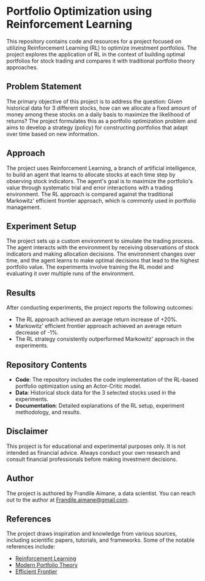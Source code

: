 # Portfolio Optimization using Reinforcement Learning

This repository contains code and resources for a project focused on utilizing Reinforcement Learning (RL) to optimize investment portfolios. The project explores the application of RL in the context of building optimal portfolios for stock trading and compares it with traditional portfolio theory approaches.

## Problem Statement

The primary objective of this project is to address the question: Given historical data for 3 different stocks, how can we allocate a fixed amount of money among these stocks on a daily basis to maximize the likelihood of returns? The project formulates this as a portfolio optimization problem and aims to develop a strategy (policy) for constructing portfolios that adapt over time based on new information.

## Approach

The project uses Reinforcement Learning, a branch of artificial intelligence, to build an agent that learns to allocate stocks at each time step by observing stock indicators. The agent's goal is to maximize the portfolio's value through systematic trial and error interactions with a trading environment. The RL approach is compared against the traditional Markowitz' efficient frontier approach, which is commonly used in portfolio management.

## Experiment Setup

The project sets up a custom environment to simulate the trading process. The agent interacts with the environment by receiving observations of stock indicators and making allocation decisions. The environment changes over time, and the agent learns to make optimal decisions that lead to the highest portfolio value. The experiments involve training the RL model and evaluating it over multiple runs of the environment.

## Results

After conducting experiments, the project reports the following outcomes:

- The RL approach achieved an average return increase of +20%.
- Markowitz' efficient frontier approach achieved an average return decrease of -1%.
- The RL strategy consistently outperformed Markowitz' approach in the experiments.

## Repository Contents

- **Code**: The repository includes the code implementation of the RL-based portfolio optimization using an Actor-Critic model.
- **Data**: Historical stock data for the 3 selected stocks used in the experiments.
- **Documentation**: Detailed explanations of the RL setup, experiment methodology, and results.

## Disclaimer

This project is for educational and experimental purposes only. It is not intended as financial advice. Always conduct your own research and consult financial professionals before making investment decisions.

## Author

The project is authored by Frandile Aimane, a data scientist. You can reach out to the author at Frandile.aimane@gmail.com.

## References

The project draws inspiration and knowledge from various sources, including scientific papers, tutorials, and frameworks. Some of the notable references include:

- [Reinforcement Learning](https://www.tensorflow.org/agents/overview)
- [Modern Portfolio Theory](https://en.wikipedia.org/wiki/Modern_portfolio_theory)
- [Efficient Frontier](https://www.sciencedirect.com/science/article/pii/S0957417420302803)
